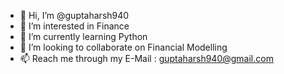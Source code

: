 - 👋 Hi, I’m @guptaharsh940
- 👀 I’m interested in Finance
- 🌱 I’m currently learning Python
- 💞️ I’m looking to collaborate on Financial Modelling
- 📫 Reach me through my E-Mail : guptaharsh940@gmail.com

<!---
guptaharsh940/guptaharsh940 is a ✨ special ✨ repository because its `README.md` (this file) appears on your GitHub profile.
You can click the Preview link to take a look at your changes.
--->
